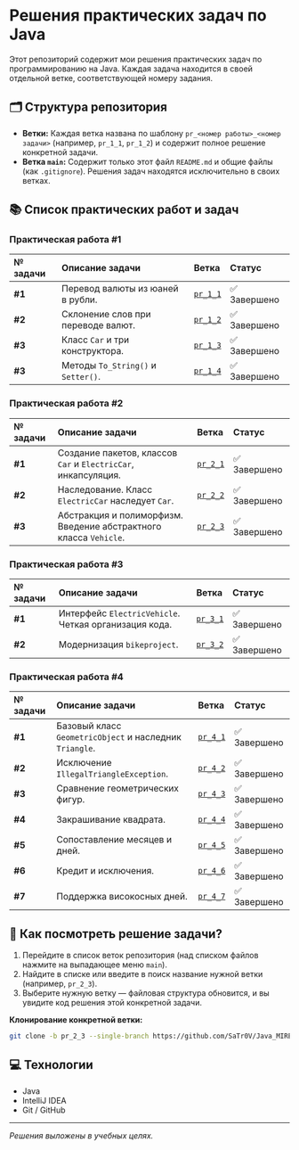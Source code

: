 # Решения практических задач по Java

Этот репозиторий содержит мои решения практических задач по программированию на Java. Каждая задача находится в своей отдельной ветке, соответствующей номеру задания.

## 🗂 Структура репозитория

*   **Ветки:** Каждая ветка названа по шаблону `pr_<номер работы>_<номер задачи>` (например, `pr_1_1`, `pr_1_2`) и содержит полное решение конкретной задачи.
*   **Ветка `main`:** Содержит только этот файл `README.md` и общие файлы (как `.gitignore`). Решения задач находятся исключительно в своих ветках.

## 📚 Список практических работ и задач

### Практическая работа #1
| № задачи | Описание задачи | Ветка | Статус |
| :--- | :--- | :--- | :--- |
| **#1** | Перевод валюты из юаней в рубли. | [`pr_1_1`](https://github.com/SaTr0V/Java_MIREA_3_semester/tree/pr_1_1) | ✅ Завершено |
| **#2** | Склонение слов при переводе валют. | [`pr_1_2`](https://github.com/SaTr0V/Java_MIREA_3_semester/tree/pr_1_2) | ✅ Завершено |
| **#3** | Класс `Car` и три конструктора. | [`pr_1_3`](https://github.com/SaTr0V/Java_MIREA_3_semester/tree/pr_1_3) | ✅ Завершено |
| **#3** | Методы `To_String()` и `Setter()`. | [`pr_1_4`](https://github.com/SaTr0V/Java_MIREA_3_semester/tree/pr_1_4) | ✅ Завершено |

### Практическая работа #2

| № задачи | Описание задачи | Ветка | Статус |
| :--- | :--- | :--- | :--- |
| **#1** | Создание пакетов, классов `Car` и `ElectricCar`, инкапсуляция. | [`pr_2_1`](https://github.com/SaTr0V/Java_MIREA_3_semester/tree/pr_2_1) | ✅ Завершено |
| **#2** | Наследование. Класс `ElectricCar` наследует `Car`. | [`pr_2_2`](https://github.com/SaTr0V/Java_MIREA_3_semester/tree/pr_2_2) | ✅ Завершено |
| **#3** | Абстракция и полиморфизм. Введение абстрактного класса `Vehicle`. | [`pr_2_3`](https://github.com/SaTr0V/Java_MIREA_3_semester/tree/pr_2_3) | ✅ Завершено |

### Практическая работа #3

| № задачи | Описание задачи | Ветка | Статус |
| :--- | :--- | :--- | :--- |
| **#1** | Интерфейс `ElectricVehicle`. Четкая организация кода. | [`pr_3_1`](https://github.com/SaTr0V/Java_MIREA_3_semester/tree/pr_3_1) | ✅ Завершено |
| **#2** | Модернизация `bikeproject`. | [`pr_3_2`](https://github.com/SaTr0V/Java_MIREA_3_semester/tree/pr_3_2) | ✅ Завершено |

### Практическая работа #4

| № задачи | Описание задачи | Ветка | Статус |
| :--- | :--- | :--- | :--- |
| **#1** | Базовый класс `GeometricObject` и наследник `Triangle`. | [`pr_4_1`](https://github.com/SaTr0V/Java_MIREA_3_semester/tree/pr_4_1) | ✅ Завершено |
| **#2** | Исключение `IllegalTriangleException`. | [`pr_4_2`](https://github.com/SaTr0V/Java_MIREA_3_semester/tree/pr_4_2) | ✅ Завершено |
| **#3** | Сравнение геометрических фигур. | [`pr_4_3`](https://github.com/SaTr0V/Java_MIREA_3_semester/tree/pr_4_3) | ✅ Завершено |
| **#4** | Закрашивание квадрата. | [`pr_4_4`](https://github.com/SaTr0V/Java_MIREA_3_semester/tree/pr_4_4) | ✅ Завершено |
| **#5** | Сопоставление месяцев и дней. | [`pr_4_5`](https://github.com/SaTr0V/Java_MIREA_3_semester/tree/pr_4_5) | ✅ Завершено |
| **#6** | Кредит и исключения. | [`pr_4_6`](https://github.com/SaTr0V/Java_MIREA_3_semester/tree/pr_4_6) | ✅ Завершено |
| **#7** | Поддержка високосных дней. | [`pr_4_7`](https://github.com/SaTr0V/Java_MIREA_3_semester/tree/pr_4_7) | ✅ Завершено |

## 👀 Как посмотреть решение задачи?

1.  Перейдите в список веток репозитория (над списком файлов нажмите на выпадающее меню `main`).
2.  Найдите в списке или введите в поиск название нужной ветки (например, `pr_2_3`).
3.  Выберите нужную ветку — файловая структура обновится, и вы увидите код решения этой конкретной задачи.

**Клонирование конкретной ветки:**
```bash
git clone -b pr_2_3 --single-branch https://github.com/SaTr0V/Java_MIREA_3_semester.git
```

## 💻 Технологии

*   Java
*   IntelliJ IDEA
*   Git / GitHub

---
*Решения выложены в учебных целях.*
